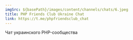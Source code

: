 ```yaml
---
imgSrc: ${basePath}/images/content/channels/chats/6.jpeg
title: PHP Friends Club Ukraine Chat
link: https://t.me/phpfriendsclub_chat
---
```


Чат украинского PHP-сообщества
